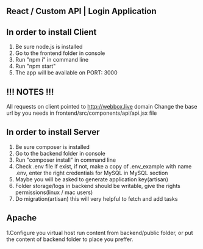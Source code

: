 React / Custom API | Login Application
-------------------

In order to install Client
--------------------------------------
1. Be sure node.js is installed
2. Go to the frontend folder in console
3. Run "npm i" in command line
4. Run "npm start"
5. The app will be available on PORT: 3000

!!! NOTES !!!
--------------------------------------
All requests on client pointed to http://webbox.live domain
Change the base url by you needs in frontend/src/components/api/api.jsx file
 
In order to install Server
--------------------------------------
1. Be sure composer is installed
2. Go to the backend folder in console
3. Run "composer install" in command line
4. Check .env file if exist, if not, make a copy of .env_example with name .env, enter the right credentials for MySQL in MySQL section
5. Maybe you will be asked to generate application key(artisan)
6. Folder storage/logs in backend should be writable, give the rights permissions(linux / mac users)
7. Do migration(artisan) this will very helpful to fetch and add tasks


Apache
--------------------------------------
1.Configure you virtual host run content from backend/public folder, or put the content of backend folder to place you preffer.

